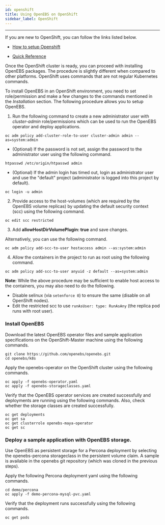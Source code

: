 ```yaml
---
id: openshift
title: Using OpenEBS on OpenShift
sidebar_label: OpenShift
---
```


------

If you are new to OpenShift, you can follow the links listed below.

* [How to setup Openshift](https://docs.openshift.com/enterprise/3.0/install_config/install/first_steps.html)

* [Quick Reference](https://github.com/openebs/openebs/blob/cfb97d2b407612ebdb8fd1eae48e28b6a3ad248f/k8s/openshift/byo/baremetal/README.md)

Once the OpenShift cluster is ready, you can proceed with installing OpenEBS packages. The procedure is slightly different when compared to other platforms. OpenShift uses commands that are not regular Kubernetes commands. 

To install OpenEBS in an OpenShift environment, you need to set role/permission and make a few changes to the commands mentioned in the *Installation* section. The following procedure allows you to setup OpenEBS.

1. Run the following command to create a new administrator user with *cluster-admin* role/permissions which can be used to run the OpenEBS operator and deploy applications.

```
oc adm policy add-cluster-role-to-user cluster-admin admin --as=system:admin
```

- (Optional) If the password is not set, assign the password to the administrator user using the following command.

```
htpasswd /etc/origin/htpasswd admin
```

- (Optional) If the admin login has timed out, login as administrator user and use the "default" project (administrator is logged into this project by default).

```
oc login -u admin
```

2. Provide access to the host-volumes (which are required by the OpenEBS volume replicas) by updating the default security context (scc) using the following command.

```
oc edit scc restricted
```

3. Add **allowHostDirVolumePlugin: true** and save changes.

Alternatively, you can use the following command.

```
oc adm policy add-scc-to-user hostaccess admin --as:system:admin
```

4. Allow the containers in the project to run as root using the following command.

  ```
  oc adm policy add-scc-to-user anyuid -z default --as=system:admin
  ```

**Note:** While the above procedure may be sufficient to enable host access to the containers, you may also need to do the following.

- Disable selinux (via `setenforce 0`) to ensure the same (disable on all OpenShift nodes).
- Edit the restricted scc to use `runAsUser: type: RunAsAny` (the replica pod runs with root user).

### Install OpenEBS

Download the latest OpenEBS operator files and sample application specifications on the OpenShift-Master machine using the following commands.

```
git clone https://github.com/openebs/openebs.git 
cd openebs/k8s
```

Apply the openebs-operator on the OpenShift cluster using the following commands.

```
oc apply -f openebs-operator.yaml 
oc apply -f openebs-storageclasses.yaml
```

Verify that the OpenEBS operator services are created successfully and deployments are running using the following commands. Also, check whether the storage classes are created successfully.

```
oc get deployments
oc get sa
oc get clusterrole openebs-maya-operator
oc get sc
```

### Deploy a sample application with OpenEBS storage.

Use OpenEBS as persistent storage for a Percona deployment by selecting the openebs-percona storageclass in the persistent volume claim. A sample is available in the openebs git repository (which was cloned in the previous steps).

Apply the following Percona deployment yaml using the following commands.

```
cd demo/percona 
oc apply -f demo-percona-mysql-pvc.yaml
```

Verify that the deployment runs successfully using the following commands.

```
oc get pods
```



<!-- Hotjar Tracking Code for https://docs.openebs.io -->
<script>
   (function(h,o,t,j,a,r){
       h.hj=h.hj||function(){(h.hj.q=h.hj.q||[]).push(arguments)};
       h._hjSettings={hjid:785693,hjsv:6};
       a=o.getElementsByTagName('head')[0];
       r=o.createElement('script');r.async=1;
       r.src=t+h._hjSettings.hjid+j+h._hjSettings.hjsv;
       a.appendChild(r);
   })(window,document,'https://static.hotjar.com/c/hotjar-','.js?sv=');
</script>
